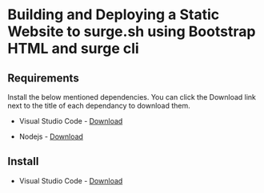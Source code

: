 # Building and Deploying a Static Website to surge.sh using Bootstrap HTML and surge cli

## Requirements
  Install the below mentioned dependencies. You can click the Download link next to the title of each dependancy to download them.

* Visual Studio Code - [Download](https://code.visualstudio.com/) 

* Nodejs - [Download](https://nodejs.org/en/)

## Install

* Visual Studio Code - [Download](https://code.visualstudio.com/) 
